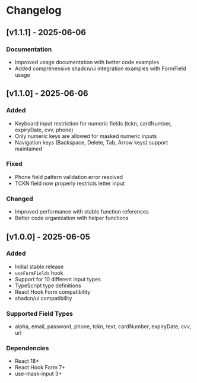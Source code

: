 # Changelog

## [v1.1.1] - 2025-06-06

### Documentation
- Improved usage documentation with better code examples
- Added comprehensive shadcn/ui integration examples with FormField usage

## [v1.1.0] - 2025-06-06

### Added
- Keyboard input restriction for numeric fields (tckn, cardNumber, expiryDate, cvv, phone)
- Only numeric keys are allowed for masked numeric inputs
- Navigation keys (Backspace, Delete, Tab, Arrow keys) support maintained

### Fixed
- Phone field pattern validation error resolved
- TCKN field now properly restricts letter input

### Changed
- Improved performance with stable function references
- Better code organization with helper functions

## [v1.0.0] - 2025-06-05

### Added
- Initial stable release
- `useFormFields` hook
- Support for 10 different input types
- TypeScript type definitions
- React Hook Form compatibility
- shadcn/ui compatibility

### Supported Field Types
- alpha, email, password, phone, tckn, text, cardNumber, expiryDate, cvv, url

### Dependencies
- React 18+
- React Hook Form 7+
- use-mask-input 3+
